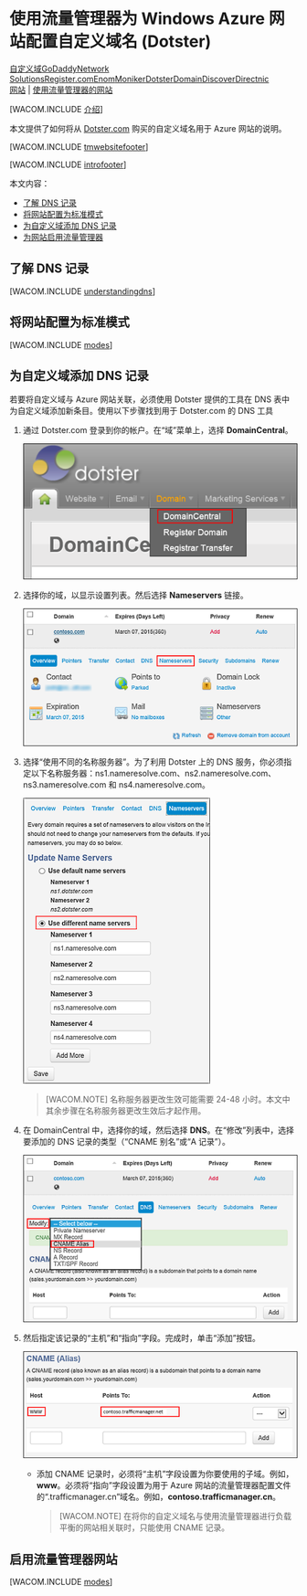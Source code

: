 <properties title="Learn how to configure an Azure web site that uses 流量管理器 to use a domain name registered with Dotster" pageTitle="Configure a Dotster domain name for an Azure web site using 流量管理器" metaKeywords="Windows Azure, Windows Azure Web Sites, Dotster, 流量管理器" description="Learn how to configure an Azure web site that uses 流量管理器 to use a domain name registered with Dotster" services="web-sites" documentationCenter="" authors="larryfr,jroth" />
<tags ms.service="web-sites"
    ms.date="11/15/2014"
    wacn.date="04/11/2015"
    />

# 使用流量管理器为 Windows Azure 网站配置自定义域名 (Dotster)

<div class="dev-center-tutorial-selector sublanding"><a href="/zh-cn/documentation/articles/web-sites-custom-domain-name" title="自定义域">自定义域</a><a href="/zh-cn/documentation/articles/web-sites-godaddy-custom-domain-name" title="GoDaddy">GoDaddy</a><a href="/zh-cn/documentation/articles/web-sites-network-solutions-custom-domain-name" title="Network Solutions">Network Solutions</a><a href="/zh-cn/documentation/articles/web-sites-registerdotcom-custom-domain-name" title="Register.com">Register.com</a><a href="/zh-cn/documentation/articles/web-sites-enom-custom-domain-name" title="Enom">Enom</a><a href="/zh-cn/documentation/articles/web-sites-moniker-custom-domain-name" title="Moniker">Moniker</a><a href="/zh-cn/documentation/articles/web-sites-dotster-custom-domain-name" title="Dotster" class="current">Dotster</a><a href="/zh-cn/documentation/articles/web-sites-domaindiscover-custom-domain-name" title="DomainDiscover">DomainDiscover</a><a href="/zh-cn/documentation/articles/web-sites-directnic-custom-domain-name" title="Directnic">Directnic</a></div>

<div class="dev-center-tutorial-subselector"><a href="/zh-cn/documentation/articles/web-sites-dotster-custom-domain-name/" title="网站">网站</a> | <a href="/zh-cn/documentation/articles/web-sites-dotster-traffic-manager-custom-domain-name/" title="使用流量管理器的网站" class="current">使用流量管理器的网站</a></div>

[WACOM.INCLUDE [介绍][介绍]]

本文提供了如何将从 [Dotster.com][Dotster.com] 购买的自定义域名用于 Azure 网站的说明。

[WACOM.INCLUDE [tmwebsitefooter][tmwebsitefooter]]

[WACOM.INCLUDE [introfooter][introfooter]]

本文内容：

-   [了解 DNS 记录][了解 DNS 记录]
-   [将网站配置为标准模式][将网站配置为标准模式]
-   [为自定义域添加 DNS 记录][为自定义域添加 DNS 记录]
-   [为网站启用流量管理器][为网站启用流量管理器]

## <a name="understanding-records"></a>了解 DNS 记录

[WACOM.INCLUDE [understandingdns][understandingdns]]

## <a name="bkmk_configsharedmode"></a>将网站配置为标准模式

[WACOM.INCLUDE [modes][modes]]

<a name="bkmk_configurecname"></a>

## 为自定义域添加 DNS 记录

</p>
若要将自定义域与 Azure 网站关联，必须使用 Dotster 提供的工具在 DNS 表中为自定义域添加新条目。使用以下步骤找到用于 Dotster.com 的 DNS 工具

1.  通过 Dotster.com 登录到你的帐户。在“域”菜单上，选择 **DomainCentral**。

    ![域中心 Dotster 菜单][域中心 Dotster 菜单]

2.  选择你的域，以显示设置列表。然后选择 **Nameservers** 链接。

    ![Dotster 域配置选项][Dotster 域配置选项]

3.  选择“使用不同的名称服务器”。为了利用 Dotster 上的 DNS 服务，你必须指定以下名称服务器：ns1.nameresolve.com、ns2.nameresolve.com、ns3.nameresolve.com 和 ns4.nameresolve.com。

    ![Dotster 域配置选项][1]

    > [WACOM.NOTE] 名称服务器更改生效可能需要 24-48 小时。本文中其余步骤在名称服务器更改生效后才起作用。

4.  在 DomainCentral 中，选择你的域，然后选择 **DNS**。在“修改”列表中，选择要添加的 DNS 记录的类型（“CNAME 别名”或“A 记录”）。

    ![Dotster 域配置选项][2]

5.  然后指定该记录的“主机”和“指向”字段。完成时，单击“添加”按钮。

    ![Dotster 域配置选项][3]

    -   添加 CNAME 记录时，必须将“主机”字段设置为你要使用的子域。例如，**www**。必须将“指向”字段设置为用于 Azure 网站的流量管理器配置文件的“.trafficmanager.cn”域名。例如，**contoso.trafficmanager.cn**。

        > [WACOM.NOTE] 在将你的自定义域名与使用流量管理器进行负载平衡的网站相关联时，只能使用 CNAME 记录。

## <a name="enabledomain"></a>启用流量管理器网站

[WACOM.INCLUDE [modes][4]]

  [自定义域]: /zh-cn/documentation/articles/web-sites-custom-domain-name "自定义域"
  [GoDaddy]: /zh-cn/documentation/articles/web-sites-godaddy-custom-domain-name "GoDaddy"
  [Network Solutions]: /zh-cn/documentation/articles/web-sites-network-solutions-custom-domain-name "Network Solutions"
  [Register.com]: /zh-cn/documentation/articles/web-sites-registerdotcom-custom-domain-name "Register.com"
  [Enom]: /zh-cn/documentation/articles/web-sites-enom-custom-domain-name "Enom"
  [Moniker]: /zh-cn/documentation/articles/web-sites-moniker-custom-domain-name "Moniker"
  [Dotster]: /zh-cn/documentation/articles/web-sites-dotster-custom-domain-name "Dotster"
  [DomainDiscover]: /zh-cn/documentation/articles/web-sites-domaindiscover-custom-domain-name "DomainDiscover"
  [Directnic]: /zh-cn/documentation/articles/web-sites-directnic-custom-domain-name "Directnic"
  [网站]: /zh-cn/documentation/articles/web-sites-dotster-custom-domain-name/ "网站"
  [使用流量管理器的网站]: /zh-cn/documentation/articles/web-sites-dotster-traffic-manager-custom-domain-name/ "使用流量管理器的网站"
  [介绍]: ../includes/custom-dns-web-site-intro-traffic-manager.md
  [Dotster.com]: https://dotster.com
  [tmwebsitefooter]: ../includes/custom-dns-web-site-traffic-manager-notes.md
  [introfooter]: ../includes/custom-dns-web-site-intro-notes.md
  [了解 DNS 记录]: #understanding-records
  [将网站配置为标准模式]: #bkmk_configsharedmode
  [为自定义域添加 DNS 记录]: #bkmk_configurecname
  [为网站启用流量管理器]: #enabledomain
  [understandingdns]: ../includes/custom-dns-web-site-understanding-dns-traffic-manager.md
  [modes]: ../includes/custom-dns-web-site-modes-traffic-manager.md
  [域中心 Dotster 菜单]: .\media\web-sites-dotster-custom-domain-name\Dotster_DomainCentralMenu.png
  [Dotster 域配置选项]: .\media\web-sites-dotster-custom-domain-name\Dotster_DomainMenu.png
  [1]: .\media\web-sites-dotster-custom-domain-name\Dotster_Nameservers.png
  [2]: .\media\web-sites-dotster-custom-domain-name\Dotster_DNS.png
  [3]: .\media\web-sites-dotster-custom-domain-name\Dotster_DNS_CNAME_TM.png
  [4]: ../includes/custom-dns-web-site-enable-on-traffic-manager.md
